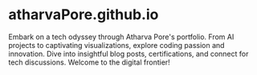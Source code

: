 # atharvaPore.github.io
Embark on a tech odyssey through Atharva Pore's portfolio. From AI projects to captivating visualizations, explore coding passion and innovation. Dive into insightful blog posts, certifications, and connect for tech discussions. Welcome to the digital frontier!
